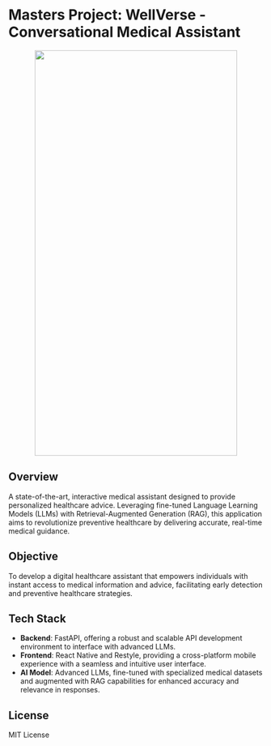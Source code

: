 # Masters Project: WellVerse - Conversational Medical Assistant

<div align="center">
    <img src="https://github.com/lindalen/masters-project/assets/43276209/2f265ee7-db2d-43a9-b6e5-0ebb26115e7c" width="400" height="800" style="display: block; margin-left: auto; margin-right: auto;">
</div>

## Overview
A state-of-the-art, interactive medical assistant designed to provide personalized healthcare advice. Leveraging fine-tuned Language Learning Models (LLMs) with Retrieval-Augmented Generation (RAG), this application aims to revolutionize preventive healthcare by delivering accurate, real-time medical guidance.

## Objective
To develop a digital healthcare assistant that empowers individuals with instant access to medical information and advice, facilitating early detection and preventive healthcare strategies.

## Tech Stack
- **Backend**: FastAPI, offering a robust and scalable API development environment to interface with advanced LLMs.
- **Frontend**: React Native and Restyle, providing a cross-platform mobile experience with a seamless and intuitive user interface.
- **AI Model**: Advanced LLMs, fine-tuned with specialized medical datasets and augmented with RAG capabilities for enhanced accuracy and relevance in responses.

## License
MIT License


